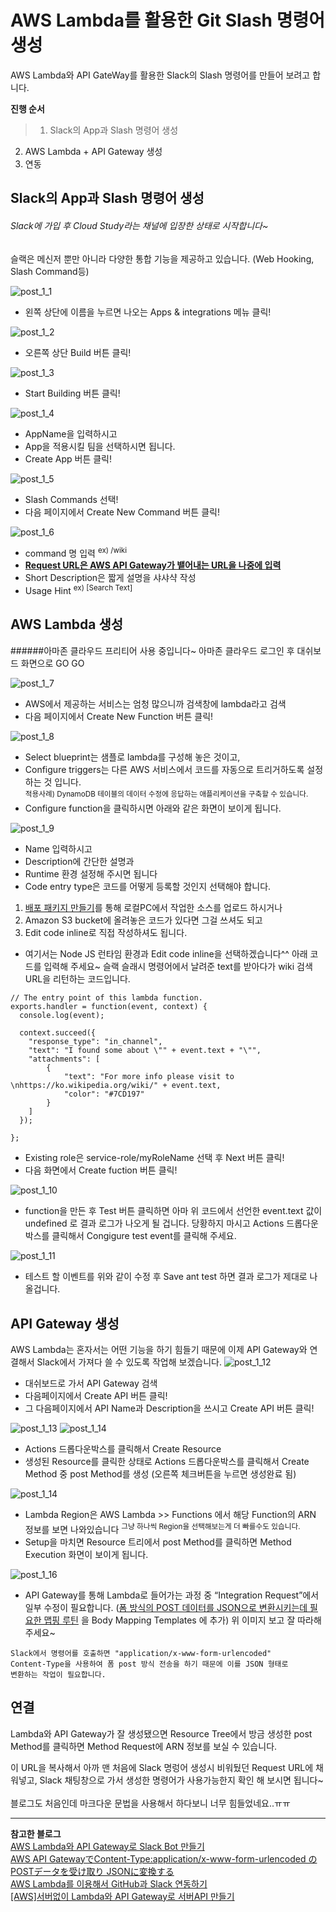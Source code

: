 # AWS Lambda를 활용한 Git Slash 명령어 생성

AWS Lambda와 API GateWay를 활용한 Slack의 Slash 명령어를 만들어 보려고 합니다.

**진행 순서**
>1. Slack의 App과 Slash 명령어 생성
2. AWS Lambda + API Gateway 생성
3. 연동


## Slack의 App과 Slash 명령어 생성
###### Slack에 가입 후 Cloud Study라는 채널에 입장한 상태로 시작합니다~
슬랙은 메신저 뿐만 아니라 다양한 통합 기능을 제공하고 있습니다. (Web Hooking, Slash Command등)

![post_1_1](/images/post_1_1.png)
- 왼쪽 상단에 이름을 누르면 나오는 Apps & integrations 메뉴 클릭!

![post_1_2](/images/post_1_2.png)
- 오른쪽 상단 Build 버튼 클릭!

![post_1_3](/images/post_1_3.png)
- Start Building 버튼 클릭!

![post_1_4](/images/post_1_4.png)
- AppName을 입력하시고
- App을 적용시킬 팀을 선택하시면 됩니다.
- Create App 버튼 클릭!

![post_1_5](/images/post_1_5.png)
- Slash Commands 선택!
- 다음 페이지에서 Create New Command 버튼 클릭!

![post_1_6](/images/post_1_6.png)
- command 명 입력   <sup>ex) /wiki</sup>
- <u>**Request URL은 AWS API Gateway가 뱉어내는 URL을 나중에 입력**</u>
- Short Description은 짧게 설명을 샤샤샥 작성
- Usage Hint   <sup>ex) [Search Text]</sup>


## AWS Lambda 생성
######아마존 클라우드 프리티어 사용 중입니다~
아마존 클라우드 로그인 후 대쉬보드 화면으로 GO GO

![post_1_7](/images/post_1_7.png)
- AWS에서 제공하는 서비스는 엄청 많으니까 검색창에 lambda라고 검색
- 다음 페이지에서 Create New Function 버튼 클릭!

![post_1_8](/images/post_1_8.png)
- Select blueprint는 샘플로 lambda를 구성해 놓은 것이고,
- Configure triggers는 다른 AWS 서비스에서 코드를 자동으로 트리거하도록 설정하는 것 입니다.<br>
<sup>적용사례) DynamoDB 테이블의 데이터 수정에 응답하는 애플리케이션을 구축할 수 있습니다.</sup>
- Configure function을 클릭하시면 아래와 같은 화면이 보이게 됩니다.

![post_1_9](/images/post_1_9.png)
- Name 입력하시고
- Description에 간단한 설명과
- Runtime 환경 설정해 주시면 됩니다
- Code entry type은 코드를 어떻게 등록할 것인지 선택해야 합니다.
 1. [배포 패키지 만들기](http://docs.aws.amazon.com/ko_kr/lambda/latest/dg/deployment-package-v2.html)를 통해 로컬PC에서 작업한 소스를 업로드 하시거나
 2. Amazon S3 bucket에 올려놓은 코드가 있다면 그걸 쓰셔도 되고 
 3. Edit code inline로 직접 작성하셔도 됩니다.
- 여기서는 Node JS 런타임 환경과 Edit code inline을 선택하겠습니다^^
아래 코드를 입력해 주세요~ 
슬랙 슬래시 명령어에서 날려준 text를 받아다가 wiki 검색 URL을 리턴하는 코드입니다.

```nodejs
// The entry point of this lambda function.
exports.handler = function(event, context) {
  console.log(event);

  context.succeed({
    "response_type": "in_channel",
    "text": "I found some about \"" + event.text + "\"",
    "attachments": [
        {
            "text": "For more info please visit to \nhttps://ko.wikipedia.org/wiki/" + event.text,
            "color": "#7CD197"
        }
    ]
  });

};
```
- Existing role은 service-role/myRoleName 선택 후 Next 버튼 클릭!
- 다음 화면에서 Create fuction 버튼 클릭!

![post_1_10](/images/post_1_10.png)
- function을 만든 후 Test 버튼 클릭하면 아마 위 코드에서 선언한 event.text 값이 undefined 로 결과 로그가 나오게 될 겁니다.
당황하지 마시고 Actions 드롭다운박스를 클릭해서 Congigure test event를 클릭해 주세요.

![post_1_11](/images/post_1_11.png)
- 테스트 할 이벤트를 위와 같이 수정 후 Save ant test 하면 결과 로그가 제대로 나올겁니다.

## API Gateway 생성
AWS Lambda는 혼자서는 어떤 기능을 하기 힘들기 때문에 이제 API Gateway와 연결해서 Slack에서 가져다 쓸 수 있도록 작업해 보겠습니다.
![post_1_12](/images/post_1_12.png)
- 대쉬보드로 가서 API Gateway 검색
- 다음페이지에서 Create API 버튼 클릭!
- 그 다음페이지에서 API Name과 Description을 쓰시고 Create API 버튼 클릭!

![post_1_13](/images/post_1_13.png)
![post_1_14](/images/post_1_14.png)
- Actions 드롭다운박스를 클릭해서 Create Resource
- 생성된 Resource를 클릭한 상태로 Actions 드롭다운박스를 클릭해서 Create Method 중 post Method를 생성
(오른쪽 체크버튼을 누르면 생성완료 됨)

![post_1_14](/images/post_1_15.png)
- Lambda Region은 AWS Lambda >> Functions 에서 해당 Function의 ARN 정보를 보면 나와있습니다
<sup>그냥 하나씩 Region을 선택해보는게 더 빠를수도 있습니다.</sup>
- Setup을 마치면 Resource 트리에서 post Method를 클릭하면 Method Execution 화면이 보이게 됩니다. 

![post_1_16](/images/post_1_16.png)
- API Gateway를 통해 Lambda로 들어가는 과정 중 “Integration Request”에서 일부 수정이 필요합니다.
([폼 방식의 POST 데이터를 JSON으로 변환시키는데 필요한 맵핑 루틴](https://gist.github.com/sjoonk/20ae13e5cd8be88e9824e3bad11b2859) 을 Body Mapping Templates 에 추가)
위 이미지 보고 잘 따라해 주세요~

<code>Slack에서 명령어를 호출하면 "application/x-www-form-urlencoded" Content-Type을 사용하여 폼 post 방식 전송을 하기 때문에
이를 JSON 형태로 변환하는 작업이 필요합니다.</code>

## 연결
Lambda와 API Gateway가 잘 생성됐으면 Resource Tree에서 방금 생성한 post Method를 클릭하면
Method Request에 ARN 정보를 보실 수 있습니다.

이 URL을 복사해서 아까 맨 처음에 Slack 명렁어 생성시 비워뒀던 Request URL에 채워넣고,
Slack 채팅창으로 가서 생성한 명령어가 사용가능한지 확인 해 보시면 됩니다~
<br><br>
블로그도 처음인데 마크다운 문법을 사용해서 하다보니 너무 힘들었네요..ㅠㅠ


---
**참고한 블로그** <br>
[AWS Lambda와 API Gateway로 Slack Bot 만들기](http://www.usefulparadigm.com/2016/04/06/creating-a-slack-bot-with-aws-lambda-and-api-gateway/)<br>
[AWS API GatewayでContent-Type:application/x-www-form-urlencoded のPOSTデータを受け取り JSONに変換する](http://qiita.com/durosasaki/items/83af014aa85a0448770e)<br>
[AWS Lambda를 이용해서 GitHub과 Slack 연동하기](http://blog.weirdx.io/post/27097)<br>
[[AWS]서버없이 Lambda와 API Gateway로 서버API 만들기](http://gun0912.tistory.com/59)